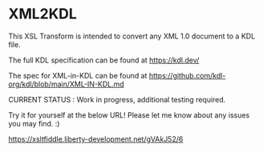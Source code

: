 # XML2KDL
This XSL Transform is intended to convert any XML 1.0 document to a KDL file.

The full KDL specification can be found at https://kdl.dev/

The spec for XML-in-KDL can be found at https://github.com/kdl-org/kdl/blob/main/XML-IN-KDL.md

CURRENT STATUS : Work in progress, additional testing required.

Try it for yourself at the below URL! Please let me know about any issues you may find. :)

https://xsltfiddle.liberty-development.net/gVAkJ52/6